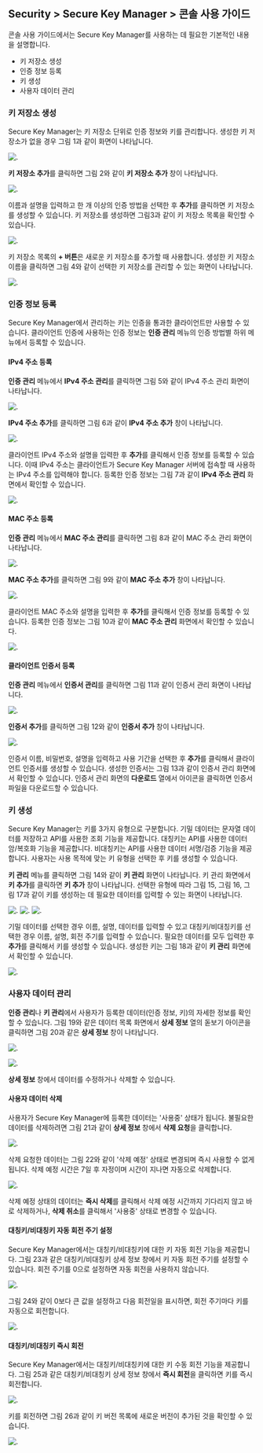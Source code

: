 ## Security > Secure Key Manager > 콘솔 사용 가이드

콘솔 사용 가이드에서는 Secure Key Manager를 사용하는 데 필요한 기본적인 내용을 설명합니다.
* 키 저장소 생성
* 인증 정보 등록
* 키 생성
* 사용자 데이터 관리

### 키 저장소 생성
Secure Key Manager는 키 저장소 단위로 인증 정보와 키를 관리합니다. 생성한 키 저장소가 없을 경우 그림 1과 같이 화면이 나타납니다.

![.](../images/console-guide-01-001.png)

**키 저장소 추가**를 클릭하면 그림 2와 같이 **키 저장소 추가** 창이 나타납니다.

![.](../images/console-guide-01-002.png)

이름과 설명을 입력하고 한 개 이상의 인증 방법을 선택한 후 **추가**를 클릭하면 키 저장소를 생성할 수 있습니다. 키 저장소를 생성하면 그림3과 같이 키 저장소 목록을 확인할 수 있습니다.

![.](../images/console-guide-01-003.png)

키 저장소 목록의 **+ 버튼**은 새로운 키 저장소를 추가할 때 사용합니다. 생성한 키 저장소 이름을 클릭하면 그림 4와 같이 선택한 키 저장소를 관리할 수 있는 화면이 나타납니다.

![.](../images/console-guide-01-004.png)

### 인증 정보 등록
Secure Key Manager에서 관리하는 키는 인증을 통과한 클라이언트만 사용할 수 있습니다. 클라이언트 인증에 사용하는 인증 정보는 **인증 관리** 메뉴의 인증 방법별 하위 메뉴에서 등록할 수 있습니다.

#### IPv4 주소 등록
**인증 관리** 메뉴에서 **IPv4 주소 관리**를 클릭하면 그림 5와 같이 IPv4 주소 관리 화면이 나타납니다.

![.](../images/console-guide-02-001.png)

**IPv4 주소 추가**를 클릭하면 그림 6과 같이 **IPv4 주소 추가** 창이 나타납니다.

![.](../images/console-guide-02-002.png)

클라이언트 IPv4 주소와 설명을 입력한 후 **추가**를 클릭해서 인증 정보를 등록할 수 있습니다. 이때 IPv4 주소는 클라이언트가 Secure Key Manager 서버에 접속할 때 사용하는 IPv4 주소를 입력해야 합니다. 등록한 인증 정보는 그림 7과 같이 **IPv4 주소 관리** 화면에서 확인할 수 있습니다.

![.](../images/console-guide-02-003.png)

#### MAC 주소 등록
**인증 관리** 메뉴에서 **MAC 주소 관리**를 클릭하면 그림 8과 같이 MAC 주소 관리 화면이 나타납니다.

![.](../images/console-guide-03-001.png)

**MAC 주소 추가**를 클릭하면 그림 9와 같이 **MAC 주소 추가** 창이 나타납니다.

![.](../images/console-guide-03-002.png)

클라이언트 MAC 주소와 설명을 입력한 후 **추가**를 클릭해서 인증 정보를 등록할 수 있습니다. 등록한 인증 정보는 그림 10과 같이 **MAC 주소 관리** 화면에서 확인할 수 있습니다.

![.](../images/console-guide-03-003.png)

#### 클라이언트 인증서 등록
**인증 관리** 메뉴에서 **인증서 관리**를 클릭하면 그림 11과 같이 인증서 관리 화면이 나타납니다.

![.](../images/console-guide-04-001.png)

**인증서 추가**를 클릭하면 그림 12와 같이 **인증서 추가** 창이 나타납니다.

![.](../images/console-guide-04-002.png)

인증서 이름, 비밀번호, 설명을 입력하고 사용 기간을 선택한 후 **추가**를 클릭해서 클라이언트 인증서를 생성할 수 있습니다. 생성한 인증서는 그림 13과 같이 인증서 관리 화면에서 확인할 수 있습니다. 인증서 관리 화면의 **다운로드** 열에서 아이콘을 클릭하면 인증서 파일을 다운로드할 수 있습니다.

### 키 생성
Secure Key Manager는 키를 3가지 유형으로 구분합니다. 기밀 데이터는 문자열 데이터를 저장하고 API를 사용한 조회 기능을 제공합니다. 대칭키는 API를 사용한 데이터 암/복호화 기능을 제공합니다. 비대칭키는 API를 사용한 데이터 서명/검증 기능을 제공합니다. 사용자는 사용 목적에 맞는 키 유형을 선택한 후 키를 생성할 수 있습니다.

**키 관리** 메뉴를 클릭하면 그림 14와 같이 **키 관리** 화면이 나타납니다. 키 관리 화면에서 **키 추가**를 클릭하면 **키 추가** 창이 나타납니다. 선택한 유형에 따라 그림 15, 그림 16, 그림 17과 같이 키를 생성하는 데 필요한 데이터를 입력할 수 있는 화면이 나타납니다.

![.](../images/console-guide-05-002.png)
![.](../images/console-guide-05-003.png)
![.](../images/console-guide-05-004.png)

기밀 데이터를 선택한 경우 이름, 설명, 데이터를 입력할 수 있고 대칭키/비대칭키를 선택한 경우 이름, 설명, 회전 주기를 입력할 수 있습니다. 필요한 데이터를 모두 입력한 후 **추가**를 클릭해서 키를 생성할 수 있습니다. 생성한 키는 그림 18과 같이 **키 관리** 화면에서 확인할 수 있습니다.

![.](../images/console-guide-05-005.png)

### 사용자 데이터 관리
**인증 관리**나 **키 관리**에서 사용자가 등록한 데이터(인증 정보, 키)의 자세한 정보를 확인할 수 있습니다. 그림 19와 같은 데이터 목록 화면에서 **상세 정보** 열의 돋보기 아이콘을 클릭하면 그림 20과 같은 **상세 정보** 창이 나타납니다.

![.](../images/console-guide-06-001.png)

![.](../images/console-guide-06-002.png)

**상세 정보** 창에서 데이터를 수정하거나 삭제할 수 있습니다.

#### 사용자 데이터 삭제

사용자가 Secure Key Manager에 등록한 데이터는 '사용중' 상태가 됩니다. 불필요한 데이터를 삭제하려면 그림 21과 같이 **상세 정보** 창에서 **삭제 요청**을 클릭합니다.

![.](../images/console-guide-07-001.png)

삭제 요청한 데이터는 그림 22와 같이 '삭제 예정' 상태로 변경되며 즉시 사용할 수 없게 됩니다. 삭제 예정 시간은 7일 후 자정이며 시간이 지나면 자동으로 삭제합니다.

![.](../images/console-guide-07-002.png)

삭제 예정 상태의 데이터는 **즉시 삭제**를 클릭해서 삭제 예정 시간까지 기다리지 않고 바로 삭제하거나, **삭제 취소**를 클릭해서 '사용중' 상태로 변경할 수 있습니다.


#### 대칭키/비대칭키 자동 회전 주기 설정

Secure Key Manager에서는 대칭키/비대칭키에 대한 키 자동 회전 기능을 제공합니다. 그림 23과 같은 대칭키/비대칭키 상세 정보 창에서 키 자동 회전 주기를 설정할 수 있습니다. 회전 주기를 0으로 설정하면 자동 회전을 사용하지 않습니다.

![.](../images/console-guide-08-001.png)

그림 24와 같이 0보다 큰 값을 설정하고 다음 회전일을 표시하면, 회전 주기마다 키를 자동으로 회전합니다.

![.](../images/console-guide-08-002.png)

#### 대칭키/비대칭키 즉시 회전

Secure Key Manager에서는 대칭키/비대칭키에 대한 키 수동 회전 기능을 제공합니다. 그림 25과 같은 대칭키/비대칭키 상세 정보 창에서 **즉시 회전**을 클릭하면 키를 즉시 회전합니다.

![.](../images/console-guide-09-001.png)

키를 회전하면 그림 26과 같이 키 버전 목록에 새로운 버전이 추가된 것을 확인할 수 있습니다.

![.](../images/console-guide-09-001.png)